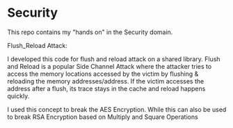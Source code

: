 # Security

This repo contains my "hands on" in the Security domain.

Flush_Reload Attack:

I developed this code for flush and reload attack on a shared library<redacted>.
Flush and Reload is a popular Side Channel Attack where the attacker  tries to access the memory locations 
accessed by the victim by flushing & reloading the memory addresses/address. If the victim accesses the address after a flush, 
its trace stays in the cache and reload happens quickly.
  
I used this concept to break the AES Encryption. While this can also be used to break RSA Encryption based on Multiply and Square Operations
